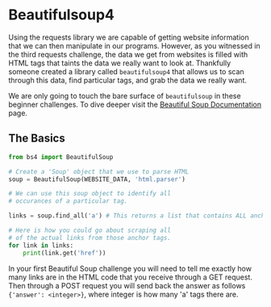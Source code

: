 # Beautifulsoup4

Using the requests library we are capable of getting website information that we can then manipulate in our programs. However, as you witnessed in the third requests challenge, the data we get from websites is filled with HTML tags that taints the data we really want to look at. Thankfully someone created a library called `beautifulsoup4` that allows us to scan through this data, find particular tags, and grab the data we really want.

We are only going to touch the bare surface of `beautifulsoup` in these beginner challenges. To dive deeper visit the [Beautiful Soup Documentation](https://www.crummy.com/software/BeautifulSoup/bs4/doc/) page.

## The Basics
```python
from bs4 import BeautifulSoup

# Create a 'Soup' object that we use to parse HTML
soup = BeautifulSoup(WEBSITE_DATA, 'html.parser')

# We can use this soup object to identify all
# occurances of a particular tag.

links = soup.find_all('a') # This returns a list that contains ALL anchor tags.

# Here is how you could go about scraping all
# of the actual links from those anchor tags.
for link in links:
	print(link.get('href'))

```
In your first Beautiful Soup challenge you will need to tell me exactly how many links are in the HTML code that you receive through a GET request. Then through a POST request you will send back the answer as follows `{'answer': <integer>}`, where integer is how many 'a' tags there are.
